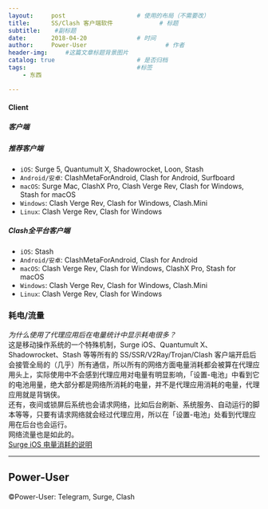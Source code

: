 ```yaml
---
layout:     post                    # 使用的布局（不需要改）
title:      SS/Clash 客户端软件             # 标题 
subtitle:    #副标题
date:       2018-04-20              # 时间
author:     Power-User                      # 作者
header-img:     #这篇文章标题背景图片
catalog: true                       # 是否归档
tags:                               #标签
    - 东西

---
```



#### Client

##### 客户端

##### 推荐客户端
- `iOS`: Surge 5, Quantumult X, Shadowrocket, Loon, Stash
- `Android/安卓`: ClashMetaForAndroid, Clash for Android, Surfboard
- `macOS`: Surge Mac, ClashX Pro, Clash Verge Rev, Clash for Windows, Stash for macOS
- `Windows`: Clash Verge Rev, Clash for Windows, Clash.Mini
- `Linux`: Clash Verge Rev, Clash for Windows

##### Clash全平台客户端
- `iOS`: Stash
- `Android/安卓`: ClashMetaForAndroid, Clash for Android
- `macOS`: Clash Verge Rev, Clash for Windows, ClashX Pro, Stash for macOS
- `Windows`: Clash Verge Rev, Clash for Windows, Clash.Mini
- `Linux`: Clash Verge Rev, Clash for Windows

### 耗电/流量
*为什么使用了代理应用后在电量统计中显示耗电很多？*
<br/>
这是移动操作系统的一个特殊机制，Surge iOS、Quantumult X、Shadowrocket、Stash 等等所有的 SS/SSR/V2Ray/Trojan/Clash 客户端开启后会接管全局的（几乎）所有通信，所以所有的网络方面电量消耗都会被算在代理应用头上，实际使用中不会感到代理应用对电量有明显影响，「设置-电池」中看到它的电池用量，绝大部分都是网络所消耗的电量，并不是代理应用消耗的电量，代理应用就是背锅侠。
<br>
还有，夜间或锁屏后系统也会请求网络，比如后台刷新、系统服务、自动运行的脚本等等，只要有请求网络就会经过代理应用，所以在「设置-电池」处看到代理应用在后台也会运行。
<br>
网络流量也是如此的。
<br>
[Surge iOS 电量消耗的说明](https://kb.nssurge.com/surge-knowledge-base/v/zh/faq/common-faqs)


- - - -

## Power-User
&copy;Power-User: Telegram, Surge, Clash
